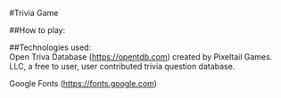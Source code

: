 #Trivia Game

##How to play:




##Technologies used:  
Open Triva Database (https://opentdb.com) created by Pixeltail Games. LLC, a free to user, user contributed trivia question database.  
  
Google Fonts (https://fonts.google.com)


